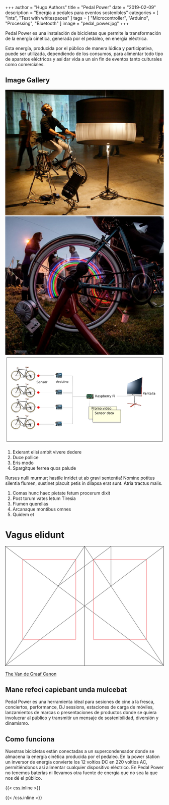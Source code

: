 +++
author = "Hugo Authors"
title = "Pedal Power"
date = "2019-02-09"
description = "Energía a pedales para eventos sostenibles"
categories = [
    "Ints",
    "Test with whitespaces"
]
tags = [
    "Microcontroller",
    "Arduino", 
    "Processing", 
    "Bluetooth"
]
image = "pedal_power.jpg"
+++

Pedal Power es una instalación de bicicletas que permite la transformación de la energía cinética, generada por el pedaleo, en energía eléctrica.

Esta energía, producida por el público de manera lúdica y participativa, puede ser utilizada, dependiendo de los consumos, para alimentar todo tipo de aparatos eléctricos y así dar vida a un sin fin de eventos tanto culturales como comerciales.


## Image Gallery

![texto](01.png)  ![Photo by Luca Bravo on Unsplash](02.png) ![Photo by Luca Bravo on Unsplash](03.png) 



1. Exierant elisi ambit vivere dedere
2. Duce pollice
3. Eris modo
4. Spargitque ferrea quos palude

Rursus nulli murmur; hastile inridet ut ab gravi sententia! Nomine potitus silentia flumen, sustinet placuit petis in dilapsa erat sunt. Atria tractus malis.

1. Comas hunc haec pietate fetum procerum dixit
2. Post torum vates letum Tiresia
3. Flumen querellas
4. Arcanaque montibus omnes
5. Quidem et

# Vagus elidunt

<svg class="canon" xmlns="http://www.w3.org/2000/svg" overflow="visible" viewBox="0 0 496 373" height="373" width="496"><g fill="none"><path stroke="#000" stroke-width=".75" d="M.599 372.348L495.263 1.206M.312.633l494.95 370.853M.312 372.633L247.643.92M248.502.92l246.76 370.566M330.828 123.869V1.134M330.396 1.134L165.104 124.515"></path><path stroke="#ED1C24" stroke-width=".75" d="M275.73 41.616h166.224v249.05H275.73zM54.478 41.616h166.225v249.052H54.478z"></path><path stroke="#000" stroke-width=".75" d="M.479.375h495v372h-495zM247.979.875v372"></path><ellipse cx="498.729" cy="177.625" rx=".75" ry="1.25"></ellipse><ellipse cx="247.229" cy="377.375" rx=".75" ry="1.25"></ellipse></g></svg>

[The Van de Graaf Canon](https://en.wikipedia.org/wiki/Canons_of_page_construction#Van_de_Graaf_canon)

## Mane refeci capiebant unda mulcebat

Pedal Power es una herramienta ideal para sesiones de cine a la fresca, conciertos, performance, DJ sessions, estaciones de carga de móviles, lanzamientos de marcas o presentaciones de productos donde se quiera involucrar al público y transmitir un mensaje de sostenibilidad, diversión y dinamismo.

## Como funciona
Nuestras bicicletas están conectadas a un supercondensador donde se almacena la
energía cinética producida por el pedaleo. En la power station un inversor de energía
convierte los 12 voltios DC en 220 voltios AC, permitiéndonos así alimentar cualquier
dispositivo eléctrico. En Pedal Power no tenemos baterías ni llevamos otra fuente de energía que no sea
la que nos dé el público.


{{< css.inline >}}
<style>
.canon { background: white; width: 100%; height: auto; }
</style>
{{< /css.inline >}}
